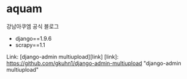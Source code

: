 # aquam
강남아쿠엠 공식 블로그

+ django==1.9.6
+ scrapy==1.1

Link: [django-admin multiupload][link]
[link]: https://github.com/gkuhn1/django-admin-multiupload "django-admin multiupload"
